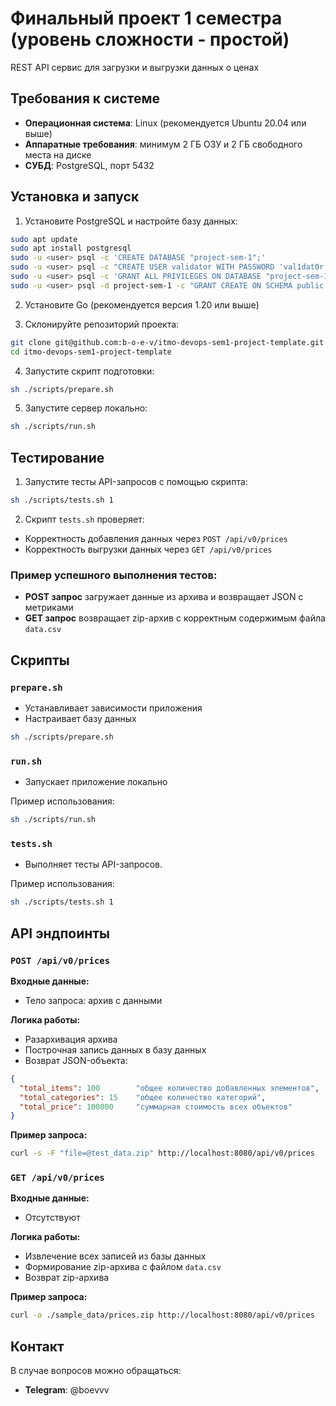 # Финальный проект 1 семестра (уровень сложности - простой)

REST API сервис для загрузки и выгрузки данных о ценах

## Требования к системе

- **Операционная система**: Linux (рекомендуется Ubuntu 20.04 или выше)
- **Аппаратные требования**: минимум 2 ГБ ОЗУ и 2 ГБ свободного места на диске
- **СУБД**: PostgreSQL, порт 5432

## Установка и запуск

1. Установите PostgreSQL и настройте базу данных:

```bash
sudo apt update
sudo apt install postgresql
sudo -u <user> psql -c 'CREATE DATABASE "project-sem-1";'
sudo -u <user> psql -c "CREATE USER validator WITH PASSWORD 'val1dat0r';"
sudo -u <user> psql -c 'GRANT ALL PRIVILEGES ON DATABASE "project-sem-1" TO validator;'
sudo -u <user> psql -d project-sem-1 -c "GRANT CREATE ON SCHEMA public TO validator;"
```

2. Установите Go (рекомендуется версия 1.20 или выше)

3. Склонируйте репозиторий проекта:

```bash
git clone git@github.com:b-o-e-v/itmo-devops-sem1-project-template.git
cd itmo-devops-sem1-project-template
```

4. Запустите скрипт подготовки:

```bash
sh ./scripts/prepare.sh
```

5. Запустите сервер локально:

```bash
sh ./scripts/run.sh
```

## Тестирование

1. Запустите тесты API-запросов с помощью скрипта:

```bash
sh ./scripts/tests.sh 1
```

2. Скрипт `tests.sh` проверяет:

- Корректность добавления данных через `POST /api/v0/prices`
- Корректность выгрузки данных через `GET /api/v0/prices`

### Пример успешного выполнения тестов:

- **POST запрос** загружает данные из архива и возвращает JSON с метриками
- **GET запрос** возвращает zip-архив с корректным содержимым файла `data.csv`

## Скрипты

### `prepare.sh`

- Устанавливает зависимости приложения
- Настраивает базу данных

```bash
sh ./scripts/prepare.sh
```

### `run.sh`

- Запускает приложение локально

Пример использования:

```bash
sh ./scripts/run.sh
```

### `tests.sh`

- Выполняет тесты API-запросов.

Пример использования:

```bash
sh ./scripts/tests.sh 1
```

## API эндпоинты

### `POST /api/v0/prices`

**Входные данные:**

- Тело запроса: архив с данными

**Логика работы:**

- Разархивация архива
- Построчная запись данных в базу данных
- Возврат JSON-объекта:

```json
{
  "total_items": 100        "общее количество добавленных элементов",
  "total_categories": 15    "общее количество категорий",
  "total_price": 100000     "суммарная стоимость всех объектов"
}
```

**Пример запроса:**

```bash
curl -s -F "file=@test_data.zip" http://localhost:8080/api/v0/prices
```

### `GET /api/v0/prices`

**Входные данные:**

- Отсутствуют

**Логика работы:**

- Извлечение всех записей из базы данных
- Формирование zip-архива с файлом `data.csv`
- Возврат zip-архива

**Пример запроса:**

```bash
curl -o ./sample_data/prices.zip http://localhost:8080/api/v0/prices
```

## Контакт

В случае вопросов можно обращаться:

- **Telegram**: @boevvv
